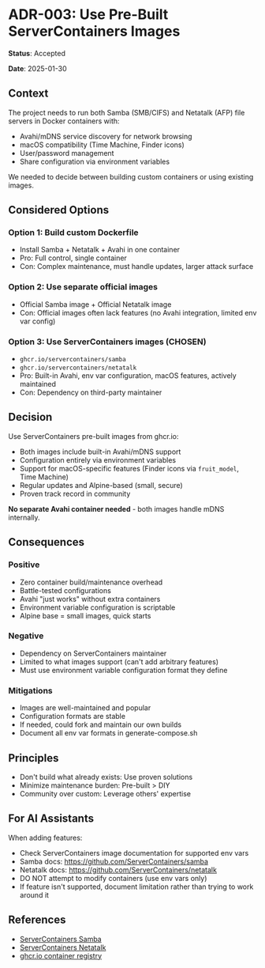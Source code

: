# ADR-003: Use Pre-Built ServerContainers Images

**Status**: Accepted

**Date**: 2025-01-30

## Context

The project needs to run both Samba (SMB/CIFS) and Netatalk (AFP) file servers in Docker containers with:
- Avahi/mDNS service discovery for network browsing
- macOS compatibility (Time Machine, Finder icons)
- User/password management
- Share configuration via environment variables

We needed to decide between building custom containers or using existing images.

## Considered Options

### Option 1: Build custom Dockerfile
- Install Samba + Netatalk + Avahi in one container
- Pro: Full control, single container
- Con: Complex maintenance, must handle updates, larger attack surface

### Option 2: Use separate official images
- Official Samba image + Official Netatalk image
- Con: Official images often lack features (no Avahi integration, limited env var config)

### Option 3: Use ServerContainers images (CHOSEN)
- `ghcr.io/servercontainers/samba`
- `ghcr.io/servercontainers/netatalk`
- Pro: Built-in Avahi, env var configuration, macOS features, actively maintained
- Con: Dependency on third-party maintainer

## Decision

Use ServerContainers pre-built images from ghcr.io:
- Both images include built-in Avahi/mDNS support
- Configuration entirely via environment variables
- Support for macOS-specific features (Finder icons via `fruit_model`, Time Machine)
- Regular updates and Alpine-based (small, secure)
- Proven track record in community

**No separate Avahi container needed** - both images handle mDNS internally.

## Consequences

### Positive

- Zero container build/maintenance overhead
- Battle-tested configurations
- Avahi "just works" without extra containers
- Environment variable configuration is scriptable
- Alpine base = small images, quick starts

### Negative

- Dependency on ServerContainers maintainer
- Limited to what images support (can't add arbitrary features)
- Must use environment variable configuration format they define

### Mitigations

- Images are well-maintained and popular
- Configuration formats are stable
- If needed, could fork and maintain our own builds
- Document all env var formats in generate-compose.sh

## Principles

- Don't build what already exists: Use proven solutions
- Minimize maintenance burden: Pre-built > DIY
- Community over custom: Leverage others' expertise

## For AI Assistants

When adding features:
- Check ServerContainers image documentation for supported env vars
- Samba docs: https://github.com/ServerContainers/samba
- Netatalk docs: https://github.com/ServerContainers/netatalk
- DO NOT attempt to modify containers (use env vars only)
- If feature isn't supported, document limitation rather than trying to work around it

## References

- [ServerContainers Samba](https://github.com/ServerContainers/samba)
- [ServerContainers Netatalk](https://github.com/ServerContainers/netatalk)
- [ghcr.io container registry](https://ghcr.io)
